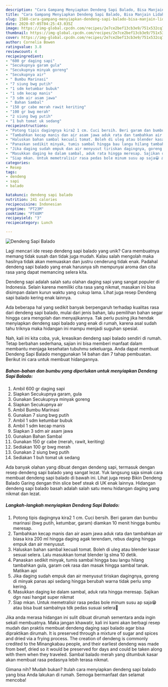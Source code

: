 ```yaml
---
description: "Cara Gampang Menyiapkan Dendeng Sapi Balado, Bisa Manjain Lidah"
title: "Cara Gampang Menyiapkan Dendeng Sapi Balado, Bisa Manjain Lidah"
slug: 1588-cara-gampang-menyiapkan-dendeng-sapi-balado-bisa-manjain-lidah
date: 2020-07-05T04:25:43.035Z
image: https://img-global.cpcdn.com/recipes/2e7ce2bef13cb3e9/751x532cq70/dendeng-sapi-balado-foto-resep-utama.jpg
thumbnail: https://img-global.cpcdn.com/recipes/2e7ce2bef13cb3e9/751x532cq70/dendeng-sapi-balado-foto-resep-utama.jpg
cover: https://img-global.cpcdn.com/recipes/2e7ce2bef13cb3e9/751x532cq70/dendeng-sapi-balado-foto-resep-utama.jpg
author: Cornelia Bowen
ratingvalue: 3.8
reviewcount: 4
recipeingredient:
- "600 gr daging sapi"
- "Secukupnya garam gula"
- "Secukupnya minyak goreng"
- "Secukupnya air"
- " Bumbu Marinasi"
- "7 siung bwg putih"
- "1 sdm ketumbar bubuk"
- "1 sdm kecap manis"
- "3 sdm air asam jawa"
- " Bahan Sambal"
- "150 gr cabe merah rawit keriting"
- "100 gr bwg merah"
- "2 siung bwg putih"
- "1 buh tomat uk sedang"
recipeinstructions:
- "Potong tipis dagingnya kira2 1 cm. Cuci bersih. Beri garam dan bumbu marinasi (bwg putih, ketumbar, garam) diamkan 10 menit hingga bumbu meresap."
- "Tambahkan kecap manis dan air asam jawa aduk rata dan tambahkan air biasa kira 200 ml hingga daging agak terendam, rebus daging hingga empuk dan air menyusut."
- "Haluskan bahan sambal kecuali tomat. Boleh di uleg atau blender kasar sesuai selera. Lalu masukkan tomat blender lg slma 10 detik."
- "Panaskan sedikit minyak, tumis sambal hingga bau langu hilang tambahkan gula, garam cek rasa dan masak hingga sambal tanak. Matikan api"
- "Jika daging sudah empuk dan air menyusut tiriskan dagingnya, goreng di minyak panas api sedang hingga berubah warna tidak perlu smp kering."
- "Masukkan daging ke dalam sambal, aduk rata hingga meresap. Sajikan dgn nasi hangat super nikmat"
- "Siap mkan. Untuk memetralisir rasa pedas bole minum susu ap saja😁 atau bisa buat sambalnya tdk pedas susuai selera🥰"
categories:
- Resep
tags:
- dendeng
- sapi
- balado

katakunci: dendeng sapi balado 
nutrition: 241 calories
recipecuisine: Indonesian
preptime: "PT23M"
cooktime: "PT48M"
recipeyield: "3"
recipecategory: Lunch

---
```



![Dendeng Sapi Balado](https://img-global.cpcdn.com/recipes/2e7ce2bef13cb3e9/751x532cq70/dendeng-sapi-balado-foto-resep-utama.jpg)

Lagi mencari ide resep dendeng sapi balado yang unik? Cara membuatnya memang tidak susah dan tidak juga mudah. Kalau salah mengolah maka hasilnya tidak akan memuaskan dan justru cenderung tidak enak. Padahal dendeng sapi balado yang enak harusnya sih mempunyai aroma dan cita rasa yang dapat memancing selera kita.

Dendeng sapi adalah salah satu olahan daging sapi yang sangat populer di Indonesia. Selain karena memiliki cita rasa yang nikmat, masakan ini bisa disimpan dalam kurun waktu yang cukup lama. Lihat juga resep Dendeng sapi balado kering enak lainnya.

Ada beberapa hal yang sedikit banyak berpengaruh terhadap kualitas rasa dari dendeng sapi balado, mulai dari jenis bahan, lalu pemilihan bahan segar hingga cara mengolah dan menyajikannya. Tak perlu pusing jika hendak menyiapkan dendeng sapi balado yang enak di rumah, karena asal sudah tahu triknya maka hidangan ini mampu menjadi suguhan spesial.


Nah, kali ini kita coba, yuk, kreasikan dendeng sapi balado sendiri di rumah. Tetap berbahan sederhana, sajian ini bisa memberi manfaat dalam membantu menjaga kesehatan tubuhmu sekeluarga. Anda dapat membuat Dendeng Sapi Balado menggunakan 14 bahan dan 7 tahap pembuatan. Berikut ini cara untuk membuat hidangannya.

<!--inarticleads1-->

##### Bahan-bahan dan bumbu yang diperlukan untuk menyiapkan Dendeng Sapi Balado:

1. Ambil 600 gr daging sapi
1. Siapkan Secukupnya garam, gula
1. Gunakan Secukupnya minyak goreng
1. Siapkan Secukupnya air
1. Ambil  Bumbu Marinasi
1. Gunakan 7 siung bwg putih
1. Ambil 1 sdm ketumbar bubuk
1. Ambil 1 sdm kecap manis
1. Siapkan 3 sdm air asam jawa
1. Gunakan  Bahan Sambal
1. Gunakan 150 gr cabe (merah, rawit, keriting)
1. Sediakan 100 gr bwg merah
1. Gunakan 2 siung bwg putih
1. Sediakan 1 buh tomat uk sedang


Ada banyak olahan yang dibuat dengan dendeng sapi, termasuk dengan resep dendeng sapi balado yang sangat lezat. Yuk langsung saja simak cara membuat dendeng sapi balado di bawah ini. Lihat juga resep Bikin Dendeng Balado Garing dengan thin slice beef steak di UK enak lainnya. Hidangan dendeng sapi balado basah adalah salah satu menu hidangan daging yang nikmat dan lezat. 

<!--inarticleads2-->

##### Langkah-langkah menyiapkan Dendeng Sapi Balado:

1. Potong tipis dagingnya kira2 1 cm. Cuci bersih. Beri garam dan bumbu marinasi (bwg putih, ketumbar, garam) diamkan 10 menit hingga bumbu meresap.
1. Tambahkan kecap manis dan air asam jawa aduk rata dan tambahkan air biasa kira 200 ml hingga daging agak terendam, rebus daging hingga empuk dan air menyusut.
1. Haluskan bahan sambal kecuali tomat. Boleh di uleg atau blender kasar sesuai selera. Lalu masukkan tomat blender lg slma 10 detik.
1. Panaskan sedikit minyak, tumis sambal hingga bau langu hilang tambahkan gula, garam cek rasa dan masak hingga sambal tanak. Matikan api
1. Jika daging sudah empuk dan air menyusut tiriskan dagingnya, goreng di minyak panas api sedang hingga berubah warna tidak perlu smp kering.
1. Masukkan daging ke dalam sambal, aduk rata hingga meresap. Sajikan dgn nasi hangat super nikmat
1. Siap mkan. Untuk memetralisir rasa pedas bole minum susu ap saja😁 atau bisa buat sambalnya tdk pedas susuai selera🥰


Jika anda merasa hidangan ini sulit dibuat dirumah sementara anda ingin sekali membuatnya. Maka jangan khawatir, kali ini kami akan berbagi resep mudah dan praktis membuat dendeng daging sapi balado agar bisa dipraktikan dirumah. It is preserved through a mixture of sugar and spices and dried via a frying process. The creation of dendeng is commonly credited to the Minangkabau people, and their earliest dendeng was made from beef, dried so it would be preserved for days and could be taken along with them when they traveled. Sambal balado merah yang ditumbuk kasar akan membuat rasa pedasnya lebih terasa nikmat. 

Gimana nih? Mudah bukan? Itulah cara menyiapkan dendeng sapi balado yang bisa Anda lakukan di rumah. Semoga bermanfaat dan selamat mencoba!
